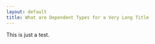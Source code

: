 ```yaml
---
layout: default
title: What are Dependent Types for a Very Long Title
---
```


This is just a test.
